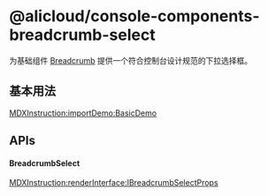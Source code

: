 # @alicloud/console-components-breadcrumb-select

为基础组件 [Breadcrumb](https://aliyun.github.io/alibabacloud-console-components/base-components/breadcrumb/) 提供一个符合控制台设计规范的下拉选择框。

## 基本用法

[MDXInstruction:importDemo:BasicDemo](./stories/basic/index.tsx)

## APIs

#### BreadcrumbSelect

[MDXInstruction:renderInterface:IBreadcrumbSelectProps](./api-json/api.json)

